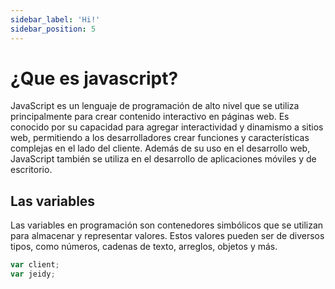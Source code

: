 ```yaml
---
sidebar_label: 'Hi!' 
sidebar_position: 5
---
```


# ¿Que es javascript?
JavaScript es un lenguaje de programación de alto nivel que se utiliza principalmente para crear contenido interactivo en páginas web. Es conocido por su capacidad para agregar interactividad y dinamismo a sitios web, permitiendo a los desarrolladores crear funciones y características complejas en el lado del cliente. Además de su uso en el desarrollo web, JavaScript también se utiliza en el desarrollo de aplicaciones móviles y de escritorio.

## Las variables

Las variables en programación son contenedores simbólicos que se utilizan para almacenar y representar valores. Estos valores pueden ser de diversos tipos, como números, cadenas de texto, arreglos, objetos y más. 

```javascript
var client;
var jeidy;

```